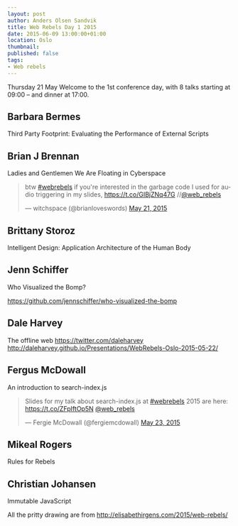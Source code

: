 ```yaml
---
layout: post
author: Anders Olsen Sandvik
title: Web Rebels Day 1 2015
date: 2015-06-09 13:00:00+01:00
location: Oslo
thumbnail:
published: false
tags:
- Web rebels
---
```


Thursday 21 May
Welcome to the 1st conference day, with 8 talks starting at 09:00 – and dinner at 17:00.



## Barbara Bermes

Third Party Footprint: Evaluating the Performance of External Scripts

## Brian J Brennan
Ladies and Gentlemen We Are Floating in Cyberspace

<blockquote class="twitter-tweet" lang="en"><p lang="en" dir="ltr">btw <a href="https://twitter.com/hashtag/webrebels?src=hash">#webrebels</a> if you&#39;re interested in the garbage code I used for audio triggering in my slides, <a href="https://t.co/GIBjZNq47G">https://t.co/GIBjZNq47G</a> //<a href="https://twitter.com/web_rebels">@web_rebels</a></p>&mdash; witchspace (@brianloveswords) <a href="https://twitter.com/brianloveswords/status/601326870446092288">May 21, 2015</a></blockquote>
<script async src="//platform.twitter.com/widgets.js" charset="utf-8"></script>

## Brittany Storoz
Intelligent Design: Application Architecture of the Human Body

## Jenn Schiffer
Who Visualized the Bomp?

https://github.com/jennschiffer/who-visualized-the-bomp

## Dale Harvey
The offline web
https://twitter.com/daleharvey
http://daleharvey.github.io/Presentations/WebRebels-Oslo-2015-05-22/

## Fergus McDowall
An introduction to search-index.js

<blockquote class="twitter-tweet" lang="en"><p lang="en" dir="ltr">Slides for my talk about search-index.js at <a href="https://twitter.com/hashtag/webrebels?src=hash">#webrebels</a> 2015 are here: <a href="https://t.co/ZFpIftOp5N">https://t.co/ZFpIftOp5N</a> <a href="https://twitter.com/web_rebels">@web_rebels</a></p>&mdash; Fergie McDowall (@fergiemcdowall) <a href="https://twitter.com/fergiemcdowall/status/602026740823793664">May 23, 2015</a></blockquote>
<script async src="//platform.twitter.com/widgets.js" charset="utf-8"></script>

## Mikeal Rogers
Rules for Rebels

## Christian Johansen
Immutable JavaScript


All the pritty drawing are from http://elisabethirgens.com/2015/web-rebels/
